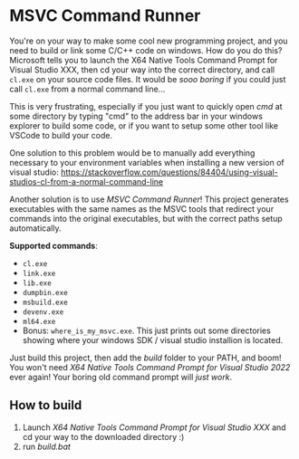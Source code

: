 
# MSVC Command Runner

You're on your way to make some cool new programming project, and you need to build or link some C/C++ code on windows. How do you do this? Microsoft tells you to launch the X64 Native Tools Command Prompt for Visual Studio XXX, then cd your way into the correct directory, and call `cl.exe` on your source code files. It would be *sooo boring* if you could just call `cl.exe` from a normal command line...

This is very frustrating, especially if you just want to quickly open *cmd* at some directory by typing "cmd" to the address bar in your windows explorer to build some code, or if you want to setup some other tool like VSCode to build your code.

One solution to this problem would be to manually add everything necessary to your environment variables when installing a new version of visual studio:
https://stackoverflow.com/questions/84404/using-visual-studios-cl-from-a-normal-command-line

Another solution is to use *MSVC Command Runner*! This project generates executables with the same names as the MSVC tools that redirect your commands into the original executables, but with the correct paths setup automatically.

**Supported commands**:
 - `cl.exe`
 - `link.exe`
 - `lib.exe`
 - `dumpbin.exe`
 - `msbuild.exe`
 - `devenv.exe`
 - `ml64.exe`
 - Bonus: `where_is_my_msvc.exe`. This just prints out some directories showing where your windows SDK / visual studio installion is located.

Just build this project, then add the *build* folder to your PATH, and boom! You won't need *X64 Native Tools Command Prompt for Visual Studio 2022* ever again! Your boring old command prompt will *just work*.

## How to build
 1. Launch *X64 Native Tools Command Prompt for Visual Studio XXX* and cd your way to the downloaded directory :)
 2. run *build.bat*
